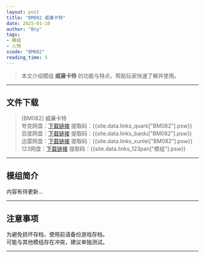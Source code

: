 ```yaml
---
layout: post
title: "BM082 威廉卡特"
date: 2025-01-10
author: "Bny"
tags: 
- 模组
- 人物
scode: "BM082"
reading_time: 5
---
```


> 本文介绍模组 **威廉卡特** 的功能与特点，帮助玩家快速了解并使用。

---

## 文件下载

> [BM082] 威廉卡特  
夸克网盘：[下载链接]({{site.data.links_quark["BM082"].url}}) 提取码：{{site.data.links_quark["BM082"].psw}}  
百度网盘：[下载链接]({{site.data.links_baidu["BM082"].url}}) 提取码：{{site.data.links_baidu["BM082"].psw}}  
迅雷网盘：[下载链接]({{site.data.links_xunlei["BM082"].url}}) 提取码：{{site.data.links_xunlei["BM082"].psw}}  
123网盘：[下载链接]({{site.data.links_123pan["模组"].url}}) 提取码：{{site.data.links_123pan["模组"].psw}}  

---

## 模组简介

>  
内容有待更新...  

---

## 注意事项

>  
为避免损坏存档，使用前请备份游戏存档。  
可能与其他模组存在冲突，建议单独测试。  

---

